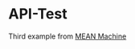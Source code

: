 # API-Test
Third example from <a href="https://leanpub.com/mean-machine" target="_blank">MEAN Machine</a>
